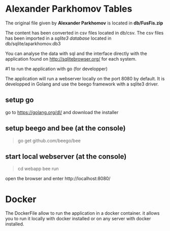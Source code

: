 
# Alexander Parkhomov Tables

The original file given by **Alexander Parkhomov** is located in **db/FusFis.zip**

The content has been converted in csv files located in db/csv.
The csv files has been imported in a _sqlite3 database_ located in db/sqlite/aparkhomov.db3

You can analyse the data with sql and the interface directly with the application found on http://sqlitebrowser.org/ for each system.

#1 to run the application with go (for developper)

The application will run a webserver locally on the port 8080 by default. It is developped in Golang and use the beego framework with a sqlite3 driver. 

## setup go
go to https://golang.org/dl/ and download the installer 

## setup beego and bee (at the console)
>go get github.com/beego/bee

## start local webserver (at the console)
> cd webapp
> bee run 

open the browser and enter http://localhost:8080/


# Docker

The DockerFile allow to run the application in a docker container. it allows you to run it locally with docker installed or on any server with docker installed.


